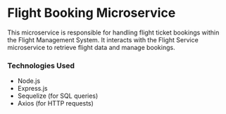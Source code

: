 # Flight Booking Microservice

This microservice is responsible for handling flight ticket bookings within the Flight Management System. It interacts with the Flight Service microservice to retrieve flight data and manage bookings.

### Technologies Used
- Node.js
- Express.js
- Sequelize (for SQL queries)
- Axios (for HTTP requests)